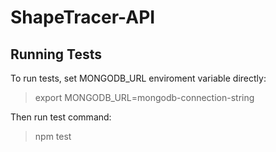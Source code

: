 # ShapeTracer-API

## Running Tests

To run tests, set MONGODB_URL enviroment variable directly:

> export MONGODB_URL=mongodb-connection-string

Then run test command:

> npm test

